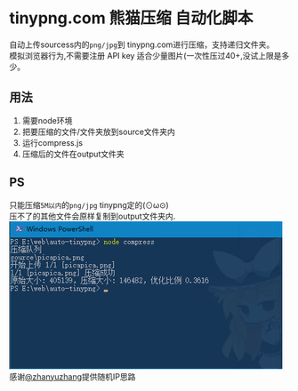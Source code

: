 # tinypng.com 熊猫压缩 自动化脚本

自动上传sourcess内的`png/jpg`到 tinypng.com进行压缩，支持递归文件夹。  
模拟浏览器行为,不需要注册 API key 适合少量图片(一次性压过40+,没试上限是多少。

## 用法
1. 需要node环境
2. 把要压缩的文件/文件夹放到source文件夹内
3. 运行compress.js
4. 压缩后的文件在output文件夹
## PS
只能压缩`5M以内`的`png/jpg` tinypng定的(⊙ω⊙)  
压不了的其他文件会原样复制到output文件夹内.  
![栗子](./栗子.png)  
感谢[@zhanyuzhang](https://www.shuzhiduo.com/A/RnJWyXXydq/)提供随机IP思路